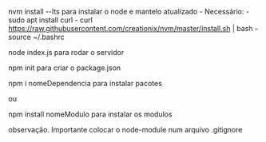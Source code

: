 

nvm install --lts para instalar o node e mantelo atualizado
     - Necessário: 
     - sudo apt install curl
     - curl https://raw.githubusercontent.com/creationix/nvm/master/install.sh | bash
     - source ~/.bashrc

node index.js para rodar o servidor

npm init para criar o package.json

npm i nomeDependencia para instalar pacotes

ou

npm install nomeModulo para instalar os modulos


observação. Importante colocar o node-module num arquivo .gitignore